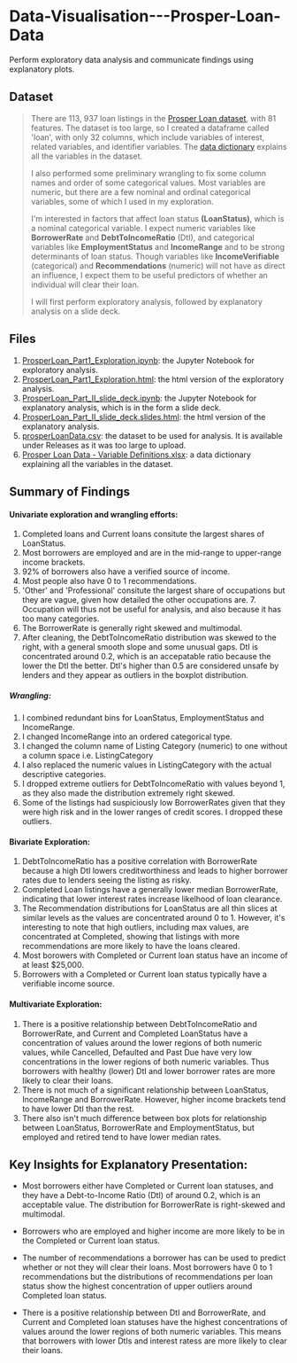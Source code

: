 # Data-Visualisation---Prosper-Loan-Data
Perform exploratory data analysis and communicate findings using explanatory plots.

## Dataset

> There are 113, 937 loan listings in the [Prosper Loan dataset](prosperLoanData.csv), with 81 features. The dataset is too large, so I created a dataframe called 'loan', with only 32 columns, which include variables of interest, related variables, and identifier variables. The [data dictionary](<Prosper Loan Data - Variable Definitions.xlsx>) explains all the variables in the dataset. 
> 
> I also performed some preliminary wrangling to fix some column names and order of some categorical values. Most variables are numeric, but there are a few nominal and ordinal categorical variables, some of which I used in my exploration. 
> 
> I'm interested in factors that affect loan status **(LoanStatus)**, which is a nominal categorical variable. I expect numeric variables like **BorrowerRate** and **DebtToIncomeRatio** (DtI), and categorical variables like **EmploymentStatus** and **IncomeRange** and to be strong determinants of loan status. Though variables like **IncomeVerifiable** (categorical) and **Recommendations** (numeric) will not have as direct an influence, I expect them to be useful predictors of whether an individual will clear their loan.
>
> I will first perform exploratory analysis, followed by explanatory analysis on a slide deck.

## Files

1. [ProsperLoan_Part1_Exploration.ipynb](ProsperLoan_Part1_Exploration.ipynb): the Jupyter Notebook for exploratory analysis.
2. [ProsperLoan_Part1_Exploration.html](ProsperLoan_Part1_Exploration.html): the html version of the exploratory analysis.
3. [ProsperLoan_Part_II_slide_deck.ipynb](ProsperLoan_Part_II_slide_deck.ipynb): the Jupyter Notebook for explanatory analysis, which is in the form a slide deck.
4. [ProsperLoan_Part_II_slide_deck.slides.html]( ProsperLoan_Part_II_slide_deck.slides.html): the html version of the explanatory analysis.
5. [prosperLoanData.csv](prosperLoanData.csv): the dataset to be used for analysis. It is available under Releases as it was too large to upload.
6. [Prosper Loan Data - Variable Definitions.xlsx](<Prosper Loan Data - Variable Definitions.xlsx>): a data dictionary explaining all the variables in the dataset.

## Summary of Findings

#### Univariate exploration and wrangling efforts:

1. Completed loans and Current loans consitute the largest shares of LoanStatus.
2. Most borrowers are employed and are in the mid-range to upper-range income brackets.
3. 92% of borrowers also have a verified source of income.
4. Most people also have 0 to 1 recommendations.
5. 'Other' and 'Professional' consitute the largest share of occupations but they are vague, given how detailed the other occupations are. 7. Occupation will thus not be useful for analysis, and also because it has too many categories.
6. The BorrowerRate is generally right skewed and multimodal. 
7. After cleaning, the DebtToIncomeRatio distribution was skewed to the right, with a general smooth slope and some unusual gaps. DtI is concentrated around 0.2, which is an accepatable ratio because the lower the DtI the better. DtI's higher than 0.5 are considered unsafe by lenders and they appear as outliers in the boxplot distribution.

##### Wrangling:

1. I combined redundant bins for LoanStatus, EmploymentStatus and IncomeRange.
2. I changed IncomeRange into an ordered categorical type.
3. I changed the column name of Listing Category (numeric) to one without a column space i.e. ListingCategory
4. I also replaced the numeric values in ListingCategory with the actual descriptive categories.
5. I dropped extreme outliers  for DebtToIncomeRatio with values beyond 1, as they also made the distribution extremely right skewed.
6. Some of the listings had suspiciously low BorrowerRates given that they were high risk and in the lower ranges of credit scores. I dropped these outliers.

#### Bivariate Exploration:

1. DebtToIncomeRatio has a positive correlation with BorrowerRate because a high DtI lowers creditworthiness and leads to higher borrower rates due to lenders seeing the listing as risky.
2. Completed Loan listings have a generally lower median BorrowerRate, indicating that lower interest rates increase likelhood of loan clearance. 
3. The Recommendation distributions for LoanStatus are all thin slices at similar levels as the values are concentrated around 0 to 1. However, it's interesting to note that high outliers, including max values, are concentrated at Completed, showing that listings with more recommendations are more likely to have the loans cleared.
4. Most borowers with Completed or Current loan status have an income of at least $25,000.
5. Borrowers with a Completed or Current loan status typically have a verifiable income source.

#### Multivariate Exploration:

1. There is a positive relationship between DebtToIncomeRatio and BorrowerRate, and Current and Completed LoanStatus have a concentration of values around the lower regions of both numeric values, while Cancelled, Defaulted and Past Due have very low concentrations in the lower regions of both numeric variables. Thus borrowers with healthy (lower) DtI and lower borrower rates are more likely to clear their loans.
2. There is not much of a significant relationship between LoanStatus, IncomeRange and BorrowerRate. However, higher income brackets tend to have lower DtI than the rest.
3. There also isn't much difference between box plots for relationship between LoanStatus, BorrowerRate and EmploymentStatus, but employed and retired tend to have lower median rates.


## Key Insights for Explanatory Presentation:

* Most borrowers either have Completed or Current loan statuses, and they have a Debt-to-Income Ratio (DtI) of around 0.2, which is an acceptable value. The distribution for BorrowerRate is right-skewed and multimodal.
   
* Borrowers who are employed and higher income are more likely to be in the Completed or Current loan status.
    
* The number of recommendations a borrower has can be used to predict whether or not they will clear their loans. Most borrowers have 0 to 1 recommendations but the distributions of recommendations per loan status show the highest concentration of upper outliers around Completed loan status. 
    
* There is a positive relationship between DtI and BorrowerRate, and Current and Completed loan statuses have the highest concentrations of values around the lower regions of both numeric variables. This means that borrowers with lower DtIs and interest ratess are more likely to clear their loans.
